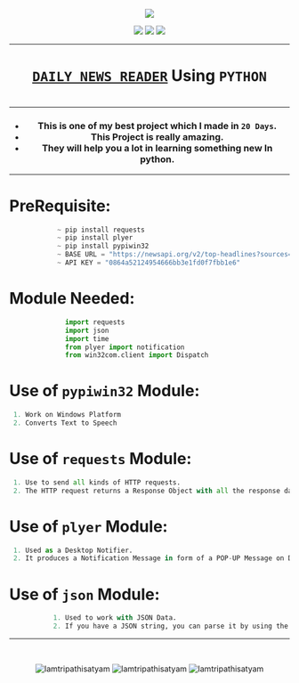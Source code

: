 <p align="center">
<img src="https://icons.iconarchive.com/icons/designcontest/ecommerce-business/128/news-icon.png" />
</p>

<p align="center">
<img src="https://forthebadge.com/images/badges/for-you.svg" />
<img src="http://ForTheBadge.com/images/badges/made-with-python.svg" />
<img src="https://forthebadge.com/images/badges/built-by-developers.svg" />
</p>

_______________________________
### <h1 align="center"><a href="https://github.com/Iamtripathisatyam/Daily_News_Notification/blob/main/News_Reader_Notification">**`DAILY NEWS READER`**</a> Using `PYTHON`<h1/>
_______________________________

<h3 align="center">
  
- This is one of my best project which I made in `20 Days`.
- This Project is really amazing.
- They will help you a lot in learning something new In python.

</h3>

_______________________________

# PreRequisite:
```python
            ~ pip install requests
            ~ pip install plyer
            ~ pip install pypiwin32
            ~ BASE URL = "https://newsapi.org/v2/top-headlines?sources=the-times-of-india"
            ~ API KEY = "0864a52124954666bb3e1fd0f7fbb1e6"
```             

# Module Needed:
```python 
              import requests
              import json
              import time
              from plyer import notification
              from win32com.client import Dispatch
```

# Use of **`pypiwin32`** Module:
```python
 1. Work on Windows Platform
 2. Converts Text to Speech
```
# Use of **`requests`** Module:
```python
 1. Use to send all kinds of HTTP requests. 
 2. The HTTP request returns a Response Object with all the response data (content, encoding, status, etc).
```
# Use of **`plyer`** Module:
```python
 1. Used as a Desktop Notifier. 
 2. It produces a Notification Message in form of a POP-UP Message on Desktop.
```
# Use of **`json`** Module:
```python
           1. Used to work with JSON Data. 
           2. If you have a JSON string, you can parse it by using the json.loads() method.
```

_________________________________

<br/>
<p align="center">
<img src="https://badges.pufler.dev/visits/Iamtripathisatyam/Daily_News_Notification?style=for-the-badge&logo=github&logoColor=yellow" alt=Iamtripathisatyam />
<img src="https://badges.pufler.dev/updated/Iamtripathisatyam/Daily_News_Notification?style=for-the-badge&logo=github&logoColor=yellow" alt=Iamtripathisatyam />
<img src="https://badges.pufler.dev/created/Iamtripathisatyam/Daily_News_Notification?style=for-the-badge&logo=github&logoColor=yellow" alt=Iamtripathisatyam />
</p>
